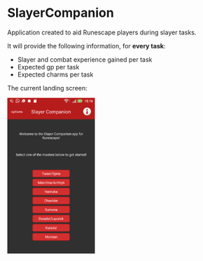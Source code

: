# SlayerCompanion

Application created to aid Runescape players during slayer tasks.

It will provide the following information, for **every task**:

* Slayer and combat experience gained per task
* Expected gp per task
* Expected charms per task

The current landing screen:

<img src="media/landing_screen.png" width="200">
